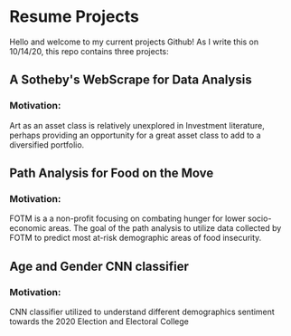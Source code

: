 # Resume Projects

Hello and welcome to my current projects Github! As I write this on 10/14/20, this repo contains three projects:

## A Sotheby's WebScrape for Data Analysis
### Motivation:
Art as an asset class is relatively unexplored in Investment literature, perhaps providing an opportunity for a great asset class to add to a diversified portfolio.

## Path Analysis for Food on the Move
### Motivation:
FOTM is a a non-profit focusing on combating hunger for lower socio-economic areas. The goal of the path analysis to utilize data collected by FOTM to predict most at-risk demographic areas of food insecurity.

## Age and Gender CNN classifier 
### Motivation: 
CNN classifier utilized to understand different demographics sentiment towards the 2020 Election and Electoral College

